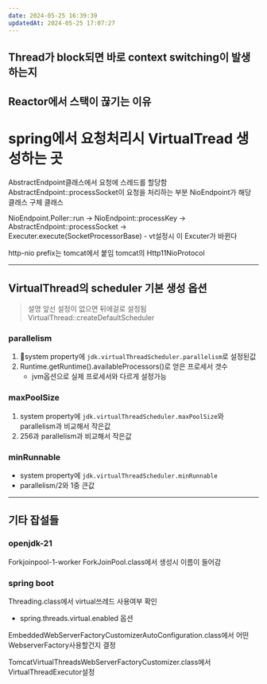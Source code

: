 ```yaml
---
date: 2024-05-25 16:39:39
updatedAt: 2024-05-25 17:07:27
---
```

## Thread가 block되면 바로 context switching이 발생하는지
## Reactor에서 스택이 끊기는 이유


# spring에서 요청처리시 VirtualTread 생성하는 곳
AbstractEndpoint클래스에서 요청에 스레드를 할당함
AbstractEndpoint::processSocket이 요청을 처리하는 부분
NioEndpoint가 해당 클래스 구체 클래스


NioEndpoint.Poller::run
-> NioEndpoint::processKey
-> AbstractEndpoint::processSocket
-> Executer.execute(SocketProcessorBase)
	- vt설정시 이 Excuter가 바뀐다



http-nio prefix는 tomcat에서 붙임
	tomcat의 Http11NioProtocol

--- 

## VirtualThread의 scheduler 기본 생성 옵션

> 설명 앞선 설정이 없으면 뒤에걸로 설정됨
> VirtualThread::createDefaultScheduler
### parallelism 
1. system property에 `jdk.virtualThreadScheduler.parallelism`로 설정된값
2. Runtime.getRuntime().availableProcessors()로 얻은 프로세서 갯수
	- jvm옵션으로 실제 프로세서와 다르게 설정가능
### maxPoolSize
1. system property에  `jdk.virtualThreadScheduler.maxPoolSize`와 parallelism과 비교해서 작은값
2. 256과 parallelism과 비교해서 작은값

### minRunnable
- system property에 `jdk.virtualThreadScheduler.minRunnable`
- parallelism/2와 1중 큰값

---


## 기타 잡설들
### openjdk-21
Forkjoinpool-1-worker
ForkJoinPool.class에서 생성시 이름이 들어감


### spring boot
Threading.class에서 virtual쓰레드 사용여부 확인
- spring.threads.virtual.enabled 옵션

EmbeddedWebServerFactoryCustomizerAutoConfiguration.class에서 어떤 WebserverFactory사용할건지 결정

TomcatVirtualThreadsWebServerFactoryCustomizer.class에서 VirtualThreadExecutor설정
